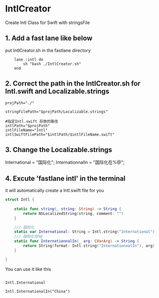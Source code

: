 # IntlCreator
Create Intl Class for Swift with stringsFile

## 1. Add a fast lane like below

put IntlCreator.sh in the fastlane directory

```
    lane :intl do
        sh "bash ./IntlCreator.sh"
    end
```

## 2. Correct the path in the IntlCreator.sh for Intl.swift and Localizable.strings

```
projPath="./"

stringFilePath="$projPath/Localizable.strings"

#指定Intl.swift 存放的路径
intlPath="$projPath"
intlFileName="Intl"
intlSwiftFilePath="$intlPath/$intlFileName.swift"
```

## 3. Change the Localizable.strings
 
International = "国际化";
InternationnalIn = "国际化在%@";

## 4. Excute 'fastlane intl' in the terminal

it will automatically create a Intl.swift file for you

``` swift
struct Intl {
    
    static func string(_ string: String) -> String {
        return NSLocalizedString(string, comment: "")
    }

    /// 国际化
    static var International: String = Intl.string("International")
    /// 国际化在%@
    static func InternationnalIn(_ arg: CVarArg) -> String {
        return String(format: Intl.string("InternationnalIn"), arg)
    }

}

```

You can use it like this

```

Intl.International

Intl.InternationalIn("China")

```

